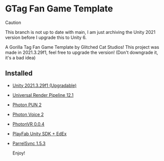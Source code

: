 # GTag Fan Game Template

> [!CAUTION]
> This branch is not up to date with main, I am just archiving the Unity 2021 version before I upgrade this to Unity 6.

 A Gorilla Tag Fan Game Template by Glitched Cat Studios!
This project was made in 2021.3.29f1, feel free to upgrade the version! (Don't downgrade it, it's a bad idea)

## Installed
- [Unity 2021.3.29f1 (Upgradable)](https://unity.com/releases/editor/whats-new/2021.3.29)
- [Universal Render Pipeline 12.1](https://docs.unity3d.com/Packages/com.unity.render-pipelines.universal@12.1)
- [Photon PUN 2](https://assetstore.unity.com/packages/package/119922)
- [Photon Voice 2](https://assetstore.unity.com/packages/package/130518)
- [PhotonVR 0.0.4](https://github.com/fchb1239/PhotonVR)
- [PlayFab Unity SDK + EdEx](https://github.com/PlayFab/UnitySDK)
- [ParrelSync 1.5.3](https://github.com/VeriorPies/ParrelSync)

  Enjoy!
